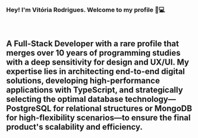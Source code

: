 <h3>Hey! I'm Vitória Rodrigues. Welcome to my profile 🌙💻</h3>
<br>
<div>
  <h2>A Full-Stack Developer with a rare profile that merges over 10 years of programming studies with a deep sensitivity for design and UX/UI. My expertise lies in architecting end-to-end digital solutions, developing high-performance applications with TypeScript, and strategically selecting the optimal database technology—PostgreSQL for relational structures or MongoDB for high-flexibility scenarios—to ensure the final product's scalability and efficiency.</h2>
</div>
